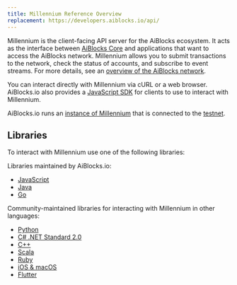 ```yaml
---
title: Millennium Reference Overview
replacement: https://developers.aiblocks.io/api/
---
```

Millennium is the client-facing API server for the AiBlocks ecosystem.  It acts as the interface between [AiBlocks Core](https://github.com/aiblocks/aiblocks-core) and applications that want to access the AiBlocks network. Millennium allows you to submit transactions to the network, check the status of accounts, and subscribe to event streams. For more details, see an [overview of the AiBlocks network](https://www.aiblocks.io/developers/guides/).

You can interact directly with Millennium via cURL or a web browser. AiBlocks.io also provides a [JavaScript SDK](https://www.aiblocks.io/developers/js-aiblocks-sdk/reference/) for clients to use to interact with Millennium.

AiBlocks.io runs an [instance of Millennium](https://millennium-testnet.aiblocks.io/) that is connected to the [testnet](../guides/concepts/test-net.md).

## Libraries

To interact with Millennium use one of the following libraries:

Libraries maintained by AiBlocks.io:<br />
- [JavaScript](https://github.com/aiblocks/js-aiblocks-sdk)
- [Java](https://github.com/aiblocks/java-aiblocks-sdk)
- [Go](https://github.com/aiblocks/go)

Community-maintained libraries for interacting with Millennium in other languages:<br>
- [Python](https://github.com/AiBlocksCN/py-aiblocks-base)
- [C# .NET Standard 2.0](https://github.com/elucidsoft/dotnetcore-aiblocks-sdk)
- [C++](https://github.com/bnogalm/AiBlocksQtSDK)
- [Scala](https://github.com/Synesso/scala-aiblocks-sdk)
- [Ruby](https://github.com/astroband/ruby-aiblocks-sdk)
- [iOS & macOS](https://github.com/Soneso/aiblocks-ios-mac-sdk)
- [Flutter](https://github.com/Soneso/aiblocks_flutter_sdk)
